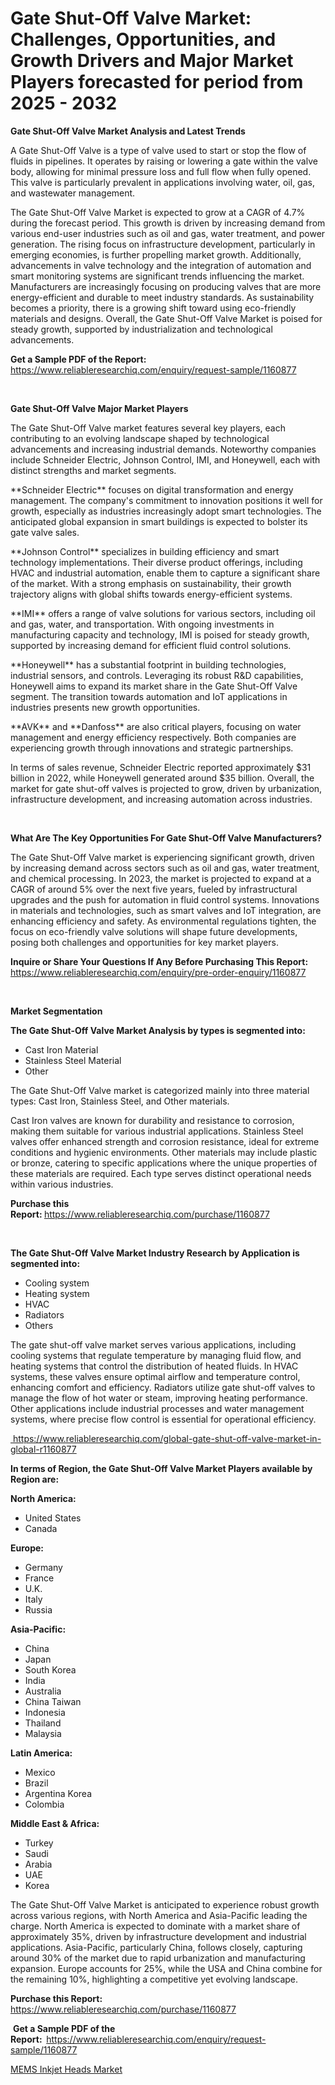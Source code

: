 <p><h1>Gate Shut-Off Valve Market: Challenges, Opportunities, and Growth Drivers and Major Market Players forecasted for period from 2025 - 2032</h1></p><p><strong>Gate Shut-Off Valve Market Analysis and Latest Trends</strong></p>
<p><p>A Gate Shut-Off Valve is a type of valve used to start or stop the flow of fluids in pipelines. It operates by raising or lowering a gate within the valve body, allowing for minimal pressure loss and full flow when fully opened. This valve is particularly prevalent in applications involving water, oil, gas, and wastewater management.</p><p>The Gate Shut-Off Valve Market is expected to grow at a CAGR of 4.7% during the forecast period. This growth is driven by increasing demand from various end-user industries such as oil and gas, water treatment, and power generation. The rising focus on infrastructure development, particularly in emerging economies, is further propelling market growth. Additionally, advancements in valve technology and the integration of automation and smart monitoring systems are significant trends influencing the market. Manufacturers are increasingly focusing on producing valves that are more energy-efficient and durable to meet industry standards. As sustainability becomes a priority, there is a growing shift toward using eco-friendly materials and designs. Overall, the Gate Shut-Off Valve Market is poised for steady growth, supported by industrialization and technological advancements.</p></p>
<p><strong>Get a Sample PDF of the Report:&nbsp;</strong> <a href="https://www.reliableresearchiq.com/enquiry/request-sample/1160877?utm_campaign=2278&utm_medium=2&utm_source=Github&utm_content=ia&utm_term=22032025&utm_id=gate-shut-off-valve">https://www.reliableresearchiq.com/enquiry/request-sample/1160877</a></p>
<p>&nbsp;</p>
<p><strong>Gate Shut-Off Valve Major Market Players</strong></p>
<p><p>The Gate Shut-Off Valve market features several key players, each contributing to an evolving landscape shaped by technological advancements and increasing industrial demands. Noteworthy companies include Schneider Electric, Johnson Control, IMI, and Honeywell, each with distinct strengths and market segments.</p><p>**Schneider Electric** focuses on digital transformation and energy management. The company's commitment to innovation positions it well for growth, especially as industries increasingly adopt smart technologies. The anticipated global expansion in smart buildings is expected to bolster its gate valve sales.</p><p>**Johnson Control** specializes in building efficiency and smart technology implementations. Their diverse product offerings, including HVAC and industrial automation, enable them to capture a significant share of the market. With a strong emphasis on sustainability, their growth trajectory aligns with global shifts towards energy-efficient systems.</p><p>**IMI** offers a range of valve solutions for various sectors, including oil and gas, water, and transportation. With ongoing investments in manufacturing capacity and technology, IMI is poised for steady growth, supported by increasing demand for efficient fluid control solutions.</p><p>**Honeywell** has a substantial footprint in building technologies, industrial sensors, and controls. Leveraging its robust R&D capabilities, Honeywell aims to expand its market share in the Gate Shut-Off Valve segment. The transition towards automation and IoT applications in industries presents new growth opportunities.</p><p>**AVK** and **Danfoss** are also critical players, focusing on water management and energy efficiency respectively. Both companies are experiencing growth through innovations and strategic partnerships.</p><p>In terms of sales revenue, Schneider Electric reported approximately $31 billion in 2022, while Honeywell generated around $35 billion. Overall, the market for gate shut-off valves is projected to grow, driven by urbanization, infrastructure development, and increasing automation across industries.</p></p>
<p>&nbsp;</p>
<p><strong>What Are The Key Opportunities For Gate Shut-Off Valve Manufacturers?</strong></p>
<p><p>The Gate Shut-Off Valve market is experiencing significant growth, driven by increasing demand across sectors such as oil and gas, water treatment, and chemical processing. In 2023, the market is projected to expand at a CAGR of around 5% over the next five years, fueled by infrastructural upgrades and the push for automation in fluid control systems. Innovations in materials and technologies, such as smart valves and IoT integration, are enhancing efficiency and safety. As environmental regulations tighten, the focus on eco-friendly valve solutions will shape future developments, posing both challenges and opportunities for key market players.</p></p>
<p><strong>Inquire or Share Your Questions If Any Before Purchasing This Report:</strong> <a href="https://www.reliableresearchiq.com/enquiry/pre-order-enquiry/1160877?utm_campaign=2278&utm_medium=2&utm_source=Github&utm_content=ia&utm_term=22032025&utm_id=gate-shut-off-valve">https://www.reliableresearchiq.com/enquiry/pre-order-enquiry/1160877</a></p>
<p>&nbsp;</p>
<p><strong>Market Segmentation</strong></p>
<p><strong>The Gate Shut-Off Valve Market Analysis by types is segmented into:</strong></p>
<p><ul><li>Cast Iron Material</li><li>Stainless Steel Material</li><li>Other</li></ul></p>
<p><p>The Gate Shut-Off Valve market is categorized mainly into three material types: Cast Iron, Stainless Steel, and Other materials. </p><p>Cast Iron valves are known for durability and resistance to corrosion, making them suitable for various industrial applications. Stainless Steel valves offer enhanced strength and corrosion resistance, ideal for extreme conditions and hygienic environments. Other materials may include plastic or bronze, catering to specific applications where the unique properties of these materials are required. Each type serves distinct operational needs within various industries.</p></p>
<p><strong>Purchase this Report:&nbsp;</strong><a href="https://www.reliableresearchiq.com/purchase/1160877?utm_campaign=2278&utm_medium=2&utm_source=Github&utm_content=ia&utm_term=22032025&utm_id=gate-shut-off-valve">https://www.reliableresearchiq.com/purchase/1160877</a></p>
<p>&nbsp;</p>
<p><strong>The Gate Shut-Off Valve Market Industry Research by Application is segmented into:</strong></p>
<p><ul><li>Cooling system</li><li>Heating system</li><li>HVAC</li><li>Radiators</li><li>Others</li></ul></p>
<p><p>The gate shut-off valve market serves various applications, including cooling systems that regulate temperature by managing fluid flow, and heating systems that control the distribution of heated fluids. In HVAC systems, these valves ensure optimal airflow and temperature control, enhancing comfort and efficiency. Radiators utilize gate shut-off valves to manage the flow of hot water or steam, improving heating performance. Other applications include industrial processes and water management systems, where precise flow control is essential for operational efficiency.</p></p>
<p><a href="https://www.reliableresearchiq.com/global-gate-shut-off-valve-market-in-global-r1160877?utm_campaign=2278&utm_medium=2&utm_source=Github&utm_content=ia&utm_term=22032025&utm_id=gate-shut-off-valve">&nbsp;https://www.reliableresearchiq.com/global-gate-shut-off-valve-market-in-global-r1160877</a></p>
<p><strong>In terms of Region, the Gate Shut-Off Valve Market Players available by Region are:</strong></p>
<p>
    <p> <strong> North America: </strong>
        <ul>
            <li>United States</li>
            <li>Canada</li>
        </ul>
        </p> 
    <p> <strong> Europe: </strong>
        <ul>
            <li>Germany</li>
            <li>France</li>
            <li>U.K.</li>
            <li>Italy</li>
            <li>Russia</li>
        </ul>
        </p> 
    <p> <strong> Asia-Pacific: </strong>
        <ul>
            <li>China</li>
            <li>Japan</li>
            <li>South Korea</li>
            <li>India</li>
            <li>Australia</li>
            <li>China Taiwan</li>
            <li>Indonesia</li>
            <li>Thailand</li>
            <li>Malaysia</li>
        </ul>
        </p> 
    <p> <strong> Latin America: </strong>
        <ul>
            <li>Mexico</li>
            <li>Brazil</li>
            <li>Argentina Korea</li>
            <li>Colombia</li>
        </ul>
        </p> 
    <p> <strong> Middle East & Africa: </strong>
        <ul>
            <li>Turkey</li>
            <li>Saudi</li>
            <li>Arabia</li>
            <li>UAE</li>
            <li>Korea</li>
        </ul>
    </p>
    </p>
<p><p>The Gate Shut-Off Valve Market is anticipated to experience robust growth across various regions, with North America and Asia-Pacific leading the charge. North America is expected to dominate with a market share of approximately 35%, driven by infrastructure development and industrial applications. Asia-Pacific, particularly China, follows closely, capturing around 30% of the market due to rapid urbanization and manufacturing expansion. Europe accounts for 25%, while the USA and China combine for the remaining 10%, highlighting a competitive yet evolving landscape.</p></p>
<p><strong>Purchase this Report: </strong><a href="https://www.reliableresearchiq.com/purchase/1160877?utm_campaign=2278&utm_medium=2&utm_source=Github&utm_content=ia&utm_term=22032025&utm_id=gate-shut-off-valve">https://www.reliableresearchiq.com/purchase/1160877</a></p>
<p>&nbsp;<strong>Get a Sample PDF of the Report:&nbsp;&nbsp;</strong><a href="https://www.reliableresearchiq.com/enquiry/request-sample/1160877?utm_campaign=2278&utm_medium=2&utm_source=Github&utm_content=ia&utm_term=22032025&utm_id=gate-shut-off-valve">https://www.reliableresearchiq.com/enquiry/request-sample/1160877</a></p>
<p><strong></strong></p>
<p><p><a href="https://github.com/kbollin866/Market-Research-Report-List-1/blob/main/mems-inkjet-heads-market.md?utm_campaign=2278&utm_medium=2&utm_source=Github&utm_content=ia&utm_term=22032025&utm_id=gate-shut-off-valve">MEMS Inkjet Heads Market</a></p></p>